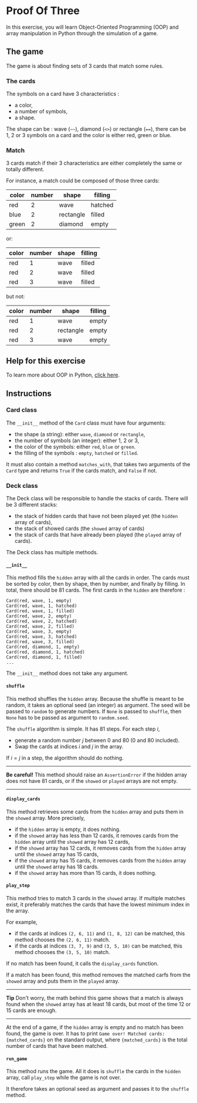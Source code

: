 # Proof Of Three

In this exercise, you will learn Object-Oriented Programming (OOP) and array manipulation in Python through the simulation of a game.

## The game

The game is about finding sets of 3 cards that match some rules.

### The cards

The symbols on a card have 3 characteristics : 
- a color,
- a number of symbols,
- a shape.

The shape can be : wave (`~~`), diamond (`<>`) or rectangle (`==`), there can be 1, 2 or 3 symbols on a card and the color is either red, green or blue.

### Match

3 cards match if their 3 characteristics are either completely the same or totally different.

For instance, a match could be composed of those three cards: 

| color | number | shape     | filling |
|-------|--------|-----------|---------|
| red   | 2      | wave      | hatched |
| blue  | 2      | rectangle | filled  |
| green | 2      | diamond   | empty   |

or: 

| color | number | shape | filling |
|-------|--------|-------|---------|
| red   | 1      | wave  | filled  |
| red   | 2      | wave  | filled  |
| red   | 3      | wave  | filled  |

but not:

| color | number | shape     | filling |
|-------|--------|-----------|---------|
| red   | 1      | wave      | empty   |
| red   | 2      | rectangle | empty   |
| red   | 3      | wave      | empty   |

## Help for this exercise

To learn more about OOP in Python, [click here](https://docs.python.org/3/tutorial/classes.html).

## Instructions

### Card class

The `__init__` method of the `Card` class must have four arguments:
- the shape (a string): either `wave`, `diamond` or `rectangle`,
- the number of symbols (an integer): either 1, 2 or 3,
- the color of the symbols: either `red`, `blue` or `green`.
- the filling of the symbols : `empty`, `hatched` or `filled`.

It must also contain a method `matches_with`, that takes two arguments of the `Card` type and returns `True` if the cards match, and `False` if not.

### Deck class

The Deck class will be responsible to handle the stacks of cards. There will be 3 different stacks: 

- the stack of hidden cards that have not been played yet (the `hidden` array of cards),
- the stack of showed cards (the `showed` array of cards)
- the stack of cards that have already been played (the `played` array of cards).

The Deck class has multiple methods.

#### `__init__`

This method fills the `hidden` array with all the cards in order. The cards must be sorted by color, then by shape, then by number, and finally by filling. In total, there should be 81 cards. The first cards in the `hidden` are therefore : 

```
Card(red, wave, 1, empty)
Card(red, wave, 1, hatched)
Card(red, wave, 1, filled)
Card(red, wave, 2, empty)
Card(red, wave, 2, hatched)
Card(red, wave, 2, filled)
Card(red, wave, 3, empty)
Card(red, wave, 3, hatched)
Card(red, wave, 3, filled)
Card(red, diamond, 1, empty)
Card(red, diamond, 1, hatched)
Card(red, diamond, 1, filled)
...
```

The `__init__` method does not take any argument.

#### `shuffle`

This method shuffles the `hidden` array. Because the shuffle is meant to be random, it takes an optional seed (an integer) as argument. The seed will be passed to `random` to generate numbers. If `None` is passed to `shuffle`, then `None` has to be passed as argument to `random.seed`.

The `shuffle` algorithm is simple. It has 81 steps. For each step $i$,
- generate a random number $j$ between 0 and 80 (0 and 80 included).
- Swap the cards at indices $i$ and $j$ in the array.

If $i = j$ in a step, the algorithm should do nothing.

---
**Be careful!**
This method should raise an `AssertionError` if the hidden array does not have 81 cards, or if the `showed` or `played` arrays are not empty.

---

#### `display_cards`

This method retrieves some cards from the `hidden` array and puts them in the `showed` array. More precisely,

- if the `hidden` array is empty, it does nothing.
- if the `showed` array has less than 12 cards, it removes cards from the `hidden` array until the `showed` array has 12 cards,
- if the `showed` array has 12 cards, it removes cards from the `hidden` array until the `showed` array has 15 cards,
- if the `showed` array has 15 cards, it removes cards from the `hidden` array until the `showed` array has 18 cards.
- if the `showed` array has more than 15 cards, it does nothing.

#### `play_step`

This method tries to match 3 cards in the `showed` array. If multiple matches exist, it preferably matches the cards that have the lowest minimum index in the array.

For example, 
- if the cards at indices `(2, 6, 11)` and `(1, 8, 12)` can be matched, this method chooses the `(2, 6, 11)` match. 
- if the cards at indices `(3, 7, 9)` and `(3, 5, 10)` can be matched, this method chooses the `(3, 5, 10)` match.

If no match has been found, it calls the `display_cards` function.

If a match has been found, this method removes the matched carfs from the `showed` array and puts them in the `played` array.

--- 
**Tip**
Don't worry, the math behind this game shows that a match is always found when the `showed` array has at least 18 cards, but most of the time 12 or 15 cards are enough.

---

At the end of a game, if the `hidden` array is empty and no match has been found, the game is over. It has to print `Game over! Matched cards: {matched_cards}` on the standard output, where `{matched_cards}` is the total number of cards that have been matched.

#### `run_game`

This method runs the game. All it does is `shuffle` the cards in the `hidden` array, call `play_step` while the game is not over.

It therefore takes an optional seed as argument and passes it to the `shuffle` method.